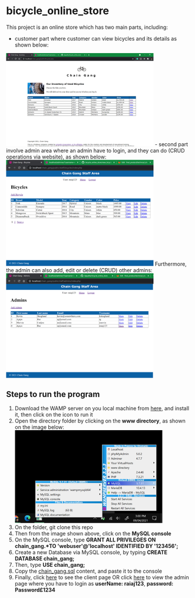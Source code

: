 # bicycle_online_store

This project is an online store which has two main parts, including:
- customer part where customer can view bicycles and its details as shown below:
<img src="https://github.com/AjayaRai/bicycle_online_store/blob/main/images/view_bicycles_user.png" alt="drawing" width="400"/>
- second part involve admin area where an admin have to login, and they can do (CRUD operations via website), as shown below:
<img src="https://github.com/AjayaRai/bicycle_online_store/blob/main/images/view_bicycles_admin.png" alt="drawing" width="400"/>
Furthermore, the admin can also add, edit or delete (CRUD) other admins:
<img src="https://github.com/AjayaRai/bicycle_online_store/blob/main/images/view_admins.png" alt="drawing" width="400"/>

## Steps to run the program
1. Download the WAMP server on you local machine from [here](https://sourceforge.net/projects/wampserver/), and install it, then click on the icon to run it
2. Open the directory folder by clicking on the <b>www directory</b>, as shown on the image below:<br><img src="https://github.com/AjayaRai/bicycle_online_store/blob/main/images/mySql_console.png" alt="drawing" width="400"/>
3. On the folder, git clone this repo
4. Then from the image shown above, click on the <b>MySQL console</b>
5. On the MySQL console, type <b>GRANT ALL PRIVILEGES ON chain_gang.*TO 'webuser'@'localhost' IDENTIFIED BY '123456';</b>
6. Create a new Database via MySQL console, by typing <b>CREATE DATABASE chain_gang;</b>
7. Then, type <b>USE chain_gang;</b>
8. Copy the [chain_gang.sql](https://github.com/AjayaRai/bicycle_online_store/blob/main/chain_gang/chain_gang.sql) content, and paste it to the console
9. Finally, click [here](http://localhost/chain_gang/public/) to see the client page OR click [here](http://localhost/chain_gang/public/staff/) to view the admin page where you have to login as <b>userName: raiaj123</b>, <b>password: Password£1234</b>
